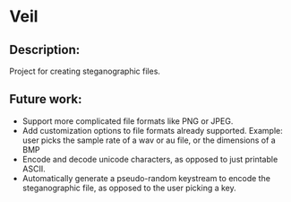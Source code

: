 # Veil
## Description:
Project for creating steganographic files.

## Future work:
* Support more complicated file formats like PNG or JPEG. 
* Add customization options to file formats already supported. Example: user picks the sample rate of a wav or au file, or the dimensions of a BMP
* Encode and decode unicode characters, as opposed to just printable ASCII. 
* Automatically generate a pseudo-random keystream to encode the steganographic file, as opposed to the user picking a key.
